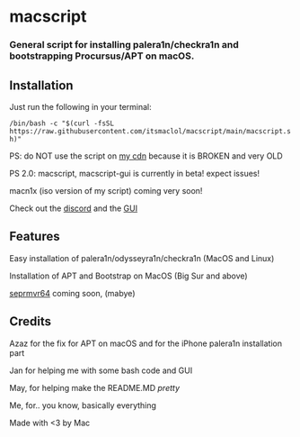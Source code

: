 <h1 align="left">macscript</h1>
<h3 align="left">General script for installing palera1n/checkra1n and bootstrapping Procursus/APT on macOS.</h3>

## Installation

Just run the following in your terminal:

`/bin/bash -c "$(curl -fsSL https://raw.githubusercontent.com/itsmaclol/macscript/main/macscript.sh)"`

PS: do NOT use the script on [my cdn](https://cdn.planks.ml/scripts) because it is BROKEN and very OLD

PS 2.0: macscript, macscript-gui is currently in beta! expect issues!

macn1x (iso version of my script) coming very soon!

Check out the [discord](https://discord.gg/4nAfQthY6h)
and the [GUI](https://github.com/itsmaclol/macscript-gui)

## Features
Easy installation of palera1n/odysseyra1n/checkra1n (MacOS and Linux)

Installation of APT and Bootstrap on MacOS (Big Sur and above)

[seprmvr64](github.com/mineek/seprmvr64) coming soon, (mabye)

## Credits
Azaz for the fix for APT on macOS and for the iPhone palera1n installation part

Jan for helping me with some bash code and GUI

May, for helping make the README.MD *pretty*

Me, for.. you know, basically everything

Made with <3 by Mac
